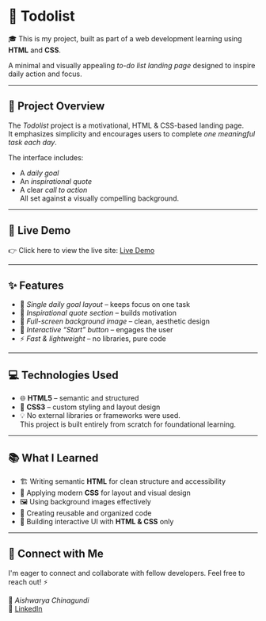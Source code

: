 # 📝 Todolist

🎓 This is my project, built as part of a web development learning using **HTML** and **CSS**.

A minimal and visually appealing *to-do list landing page* designed to inspire daily action and focus.

---

## 📌 Project Overview

The *Todolist* project is a motivational, HTML & CSS-based landing page.  
It emphasizes simplicity and encourages users to complete *one meaningful task each day*.  

The interface includes:  
- A *daily goal*  
- An *inspirational quote*  
- A clear *call to action*  
All set against a visually compelling background.

---

## 🚀 Live Demo

👉 Click here to view the live site: [Live Demo](https://aishwarya152.github.io/Your-Todolist-Repo/)

---

## ✨ Features

- 🎯 *Single daily goal layout* – keeps focus on one task  
- 💬 *Inspirational quote section* – builds motivation  
- 🌄 *Full-screen background image* – clean, aesthetic design  
- 🔘 *Interactive “Start” button* – engages the user  
- ⚡ *Fast & lightweight* – no libraries, pure code  

---

## 💻 Technologies Used

- 🌐 **HTML5** – semantic and structured  
- 🎨 **CSS3** – custom styling and layout design  
- 💡 No external libraries or frameworks were used.  
This project is built entirely from scratch for foundational learning.

---

## 📚 What I Learned

- 🏗 Writing semantic **HTML** for clean structure and accessibility  
- 🎨 Applying modern **CSS** for layout and visual design  
- 🖼 Using background images effectively  
- 🧠 Creating reusable and organized code  
- 🧩 Building interactive UI with **HTML & CSS** only  

---        

## 🤝 Connect with Me

I'm eager to connect and collaborate with fellow developers. Feel free to reach out! ⚡  

💼 *Aishwarya Chinagundi*  
🔗 [LinkedIn](https://www.linkedin.com/in/aishwarya-chinagundi-21a341356)

